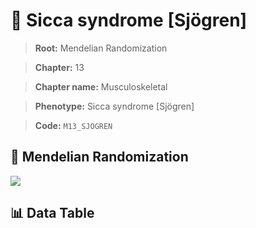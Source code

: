 # 🧪 Sicca syndrome [Sjögren]

> **Root:** Mendelian Randomization

> **Chapter:** 13  

> **Chapter name:** Musculoskeletal

> **Phenotype:** Sicca syndrome [Sjögren]  

> **Code:** `M13_SJOGREN`

## 🧬 Mendelian Randomization  

<img src="/MR/Figures/Forward/M13_SJOGREN.png"/>

## 📊 Data Table

<CsvTableMRF src="/MR/Data/Forward/M13_SJOGREN.csv"/>

